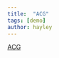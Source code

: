```yaml
---
title:  "ACG"
tags: [demo]
author: hayley
---
```


[ACG](https://docs.ncloud.com/ko/compute/compute-2-3.html)
